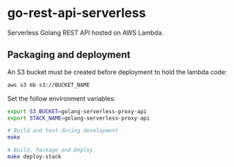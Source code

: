 # go-rest-api-serverless
Serverless Golang REST API hosted on AWS Lambda.

## Packaging and deployment

An S3 bucket must be created before deployment to hold the lambda code:

```bash
aws s3 mb s3://BUCKET_NAME
```

Set the follow environment variables:
```bash
export S3_BUCKET=golang-serverless-proxy-api
export STACK_NAME=golang-serverless-proxy-api
```

```bash
# Build and test during development
make

# Build, Package and Deploy
make deploy-stack
```
